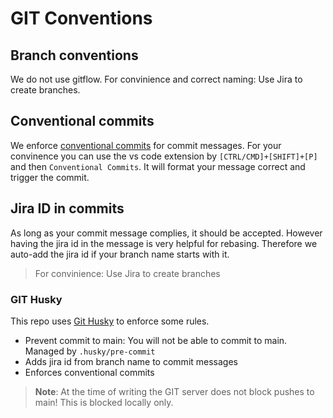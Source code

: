 # GIT Conventions

## Branch conventions

We do not use gitflow. For convinience and correct naming: Use Jira to create branches.

## Conventional commits

We enforce [conventional commits](www.conventionalcommits.org) for commit messages. For your convinence you can use the vs code extension by `[CTRL/CMD]+[SHIFT]+[P]` and then `Conventional Commits`. It will format your message correct and trigger the commit.

## Jira ID in commits

As long as your commit message complies, it should be accepted. However having the jira id in the message is very helpful for rebasing. Therefore we auto-add the jira id if your branch name starts with it.

> For convinience: Use Jira to create branches

### GIT Husky

This repo uses [Git Husky](https://typicode.github.io/husky/get-started.html) to enforce some rules.

- Prevent commit to main: You will not be able to commit to main. Managed by `.husky/pre-commit`
- Adds jira id from branch name to commit messages
- Enforces conventional commits

> **Note**: At the time of writing the GIT server does not block pushes to main! This is blocked locally only.
